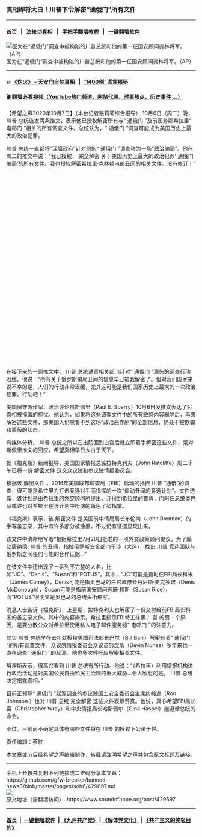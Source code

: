### 真相即将大白！川普下令解密“通俄门”所有文件
------------------------

#### [首页](https://github.com/gfw-breaker/banned-news3/blob/master/README.md) &nbsp;&nbsp;|&nbsp;&nbsp; [法轮功真相](https://github.com/begood0513/basic/blob/master/README.md)  &nbsp;&nbsp;|&nbsp;&nbsp; [手把手翻墙教程](https://github.com/gfw-breaker/guides/wiki)  &nbsp;&nbsp;|&nbsp;&nbsp; [一键翻墙软件](https://github.com/gfw-breaker/nogfw/blob/master/README.md)  



<div><img alt="图为在“通俄门”调查中被构陷的川普总统和他的第一任国安顾问弗林将军。（AP）" src="https://img.soundofhope.org/2020-10/10-7-2-1602072831277.jpg"/>
<br/><figcaption class="caption">
 图为在“通俄门”调查中被构陷的川普总统和他的第一任国安顾问弗林将军。（AP）
</figcaption></div><hr/>

#### 💥 [《伪火》 - 天安门自焚真相 ](http://158.247.195.190:10000/videos/blog/weihuo.html)&nbsp; |&nbsp; [“1400例”谎言揭秘  ](http://158.247.195.190:10000/videos/blog/jiexi1400.html)

#### [ 🎬  翻墙必看视频（YouTube热门频道、网站代理、时事热点、历史事件 ...）](https://github.com/gfw-breaker/links/blob/master/banned.md)

<div><div class="Content__Wrapper sc-1bvya0-0 grZQxZ">
 <p class="meta-top">
  <span class="meta">
   【希望之声2020年10月7日】（本台记者張莉莉综合报导）
  </span>
  10月6日（周二）晚，
  <ok href="/term/1041">
   川普
  </ok>
  总统连发两条推文，表示他已授权解密所有与“
  <ok href="/term/9471">
   通俄门
  </ok>
  ”及前国务卿希拉里“
  <ok href="/term/13231">
   电邮门
  </ok>
  ”相关的所有调查文件。总统认为，“
  <ok href="/term/9471">
   通俄门
  </ok>
  ”调查可能成为美国历史上最大的政治犯罪。
 </p>
 <p>
  <ok href="/term/1041">
   川普
  </ok>
  总统一直都将“深层政府”针对他的“
  <ok href="/term/9471">
   通俄门
  </ok>
  ”调查称为一场“政治骗局”。他在周二的推文中说：“我已授权，
  <ok href="/term/392239">
   完全解密
  </ok>
  关于美国历史上最大的政治犯罪‘
  <ok href="/term/9471">
   通俄门
  </ok>
  骗局’的所有文件。我也授权解密希拉里·克林顿电邮丑闻的相关文件。没有修订！”
 </p>
 <div class="soh-embed">
  <div class="soh-embed-inner">
   <div class="iframely-embed" style="max-width: 550px;">
    <div class="iframely-responsive" style="padding-bottom: 100%;">
    </div>
   </div>
  </div>
 </div>
 <p>
  在接下来的一则推文中，
  <ok href="/term/1041">
   川普
  </ok>
  总统谴责相关部门针对“
  <ok href="/term/9471">
   通俄门
  </ok>
  ”源头的调查行动迟缓。他说：“所有关于俄罗斯骗局丑闻的信息早已被我解密了。但对我们国家来说不幸的是，人们的行动非常迟缓，尤其这可能是我们国家历史上最大的一次政治犯罪。行动吧！”
 </p>
 <div class="soh-embed">
  <div class="soh-embed-inner">
   <div class="iframely-embed" style="max-width: 550px;">
    <div class="iframely-responsive">
    </div>
   </div>
  </div>
 </div>
 <p>
  美国保守派作家、政治评论员斯佩里（Paul E. Sperry）10月6日发推文表达了对真相被掩盖的担忧。他认为，如果将这些调查文件中的所有敏感内容删除后，再来解密这些文件，那美国人仍然看不到这场“政治恶作剧”的全部信息，仍处于被欺骗和蒙蔽的状态。
 </p>
 <div class="AD_Embed__Wrap-sc-1xslmin-0 igMuqX module desktop">
  <div>
  </div>
 </div>
 <p>
  有媒体分析，
  <ok href="/term/1041">
   川普
  </ok>
  总统之所以在出院回到白宫后就立即着手解密这些文件，是对斯佩里推文的回应，希望真相早日大白于天下。
 </p>
 <p>
  据《福克斯》新闻报导，美国国家情报总监拉特克利夫（John Ratcliffe）周二下午已将一份
  <ok href="/term/51083">
   解密文件
  </ok>
  送交众议院和参议院情报委员会。
 </p>
 <p>
  根据该
  <ok href="/term/51083">
   解密文件
  </ok>
  ，2016年美国联邦调查局（FBI）启动的指控
  <ok href="/term/1041">
   川普
  </ok>
  “通俄”的调查，很可能是希拉里为打击竞选对手而指挥的一次“煽动丑闻的竞选计划”。文件透露，该计划是由希拉里的外交顾问所提出，并得到希拉里的首肯，而时任总统奥巴马或许也对希拉里在该计划中扮演的角色了如指掌。
 </p>
 <p>
  《福克斯》表示，该
  <ok href="/term/51083">
   解密文件
  </ok>
  是美国前中情局局长布伦南（John Brennan）的手写备忘录，其中有许多部分被涂黑，不过仍有证据显现出来。
 </p>
 <p>
  该文件中清晰地写着“根据希拉里7月28日批准的一项外交政策顾问提议，为了煽动唐纳德·
  <ok href="/term/1041">
   川普
  </ok>
  的丑闻，指控俄罗斯安全部门干涉（大选），找出
  <ok href="/term/1041">
   川普
  </ok>
  竞选团队与俄罗斯之间任何可能的合作证据...”
 </p>
 <p>
  在该文件中还出现了一系列不完整的人名，比如“JC”、“Denis”、“Susan”和“POTUS”。其中，“JC”可能是指时任FBI局长科米（James Comey），Denis可能是指奥巴马的白宫幕僚长丹尼斯·麦克多诺（Denis McDonough），Susan可能是指前国安顾问苏珊·赖斯（Susan Rice），而“POTUS”很明显是奥巴马的总统头衔缩写。
 </p>
 <p>
  消息人士告诉《福克斯》，上星期，拉特克利夫也解密了一份交付给前FBI局长科米的备忘录文件。其中的内容揭示，希拉里指示FBI特工抹黑
  <ok href="/term/1041">
   川普
  </ok>
  的另一个原因，是要分散公众对希拉里使用私人电子邮件服务器“
  <ok href="/term/13231">
   电邮门
  </ok>
  ”的注意力。
 </p>
 <p>
  其实
  <ok href="/term/1041">
   川普
  </ok>
  总统早在去年就授权美国司法部长巴尔（Bill Barr）解密有关“
  <ok href="/term/9471">
   通俄门
  </ok>
  ”的所有调查文件。众议院情报委员会众议员努涅斯（Devin Nunes）多年来也一直在调查“
  <ok href="/term/9471">
   通俄门
  </ok>
  ”的起源。他也多次呼吁应解密相关文件。
 </p>
 <p>
  努涅斯表示，很高兴看到
  <ok href="/term/1041">
   川普
  </ok>
  总统有所行动。他说：“（希拉里）利用情报机构进行政治活动是对美国公民自由和民主治理的重大威胁...令人欣慰的是，
  <ok href="/term/1041">
   川普
  </ok>
  总统决定揭露真相。”
 </p>
 <p>
  目前正领导“
  <ok href="/term/9471">
   通俄门
  </ok>
  ”起源调查的参议院国土安全委员会主席约翰逊（Ron Johnson ）也对
  <ok href="/term/1041">
   川普
  </ok>
  总统
  <ok href="/term/392239">
   完全解密
  </ok>
  这些文件表示赞赏。他说，真心希望FBI局长雷（Christopher Wray）和中央情报局长哈斯佩尔（Gina Haspel）能遵循总统的命令。
 </p>
 <p>
  不过，目前尚不确定具体有哪些文件将在
  <ok href="/term/1041">
   川普
  </ok>
  的授权下公诸于世。
 </p>
 <p class="meta-btm">
  责任编辑：蔡紅
 </p>
 <p class="meta-btm">
  本文章或节目经希望之声编辑制作，转载请注明希望之声并包含原文标题及链接。
 </p>
</div>
</div>
<hr/>
手机上长按并复制下列链接或二维码分享本文章：<br/>
https://github.com/gfw-breaker/banned-news3/blob/master/pages/soh6/429697.md <br/>
<a href='https://github.com/gfw-breaker/banned-news3/blob/master/pages/soh6/429697.md'><img src='https://github.com/gfw-breaker/banned-news3/blob/master/pages/soh6/429697.md.png'/></a> <br/>
原文地址（需翻墙访问）：https://www.soundofhope.org/post/429697


------------------------
#### [首页](https://github.com/gfw-breaker/banned-news3/blob/master/README.md) &nbsp;|&nbsp; [一键翻墙软件](https://github.com/gfw-breaker/nogfw/blob/master/README.md) &nbsp;| [《九评共产党》](https://github.com/gfw-breaker/9ping.md/blob/master/README.md#九评之一评共产党是什么) | [《解体党文化》](https://github.com/gfw-breaker/jtdwh.md/blob/master/README.md) | [《共产主义的终极目的》](https://github.com/gfw-breaker/gczydzjmd.md/blob/master/README.md)


<img src='http://gfw-breaker.win/banned-news3/pages/soh6/429697.md' width='0px' height='0px'/>